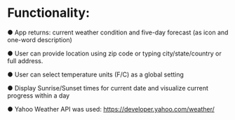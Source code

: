 # Functionality:

● App returns: current weather condition and five-day forecast (as icon and one-word description)

● User can provide location using zip code or typing city/state/country or full address.

● User can select temperature units (F/C) as a global setting

● Display Sunrise/Sunset times for current date and visualize current progress within a day

● Yahoo Weather API was used: ​https://developer.yahoo.com/weather/​
